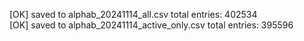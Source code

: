 [OK] saved to alphab_20241114_all.csv total entries: 402534  
[OK] saved to alphab_20241114_active_only.csv total entries: 395596  
